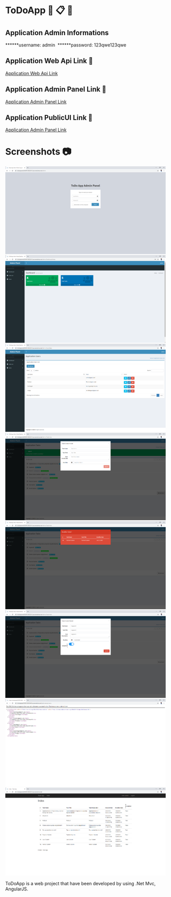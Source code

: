 # ToDoApp :bookmark_tabs: :clipboard: :memo:

## Application Admin Informations
******username: admin&nbsp;
******password: 123qwe123qwe

## Application Web Api Link :link:
[Application Web Api Link](https://todoappapi20200126020445.azurewebsites.net/api/users/getusers)

## Application Admin Panel Link :link:
[Application Admin Panel Link](https://todoappweb20200126022612.azurewebsites.net/admin)

## Application PublicUI Link :link:
[Application Admin Panel Link](https://todoappweb20200126022612.azurewebsites.net)

# Screenshots :camera:

![alt text](Screenshots/Screenshot_22.png)
![alt text](Screenshots/Screenshot_23.png)
![alt text](Screenshots/Screenshot_24.png)
![alt text](Screenshots/Screenshot_25.png)
![alt text](Screenshots/Screenshot_26.png)
![alt text](Screenshots/Screenshot_27.png)
![alt text](Screenshots/Screenshot_28.png)
![alt text](Screenshots/Screenshot_29.png)



ToDoApp is a web project that have been developed by using .Net Mvc, AngularJS.
